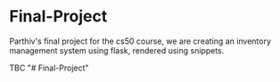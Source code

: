 # Final-Project
Parthiv's final project for the cs50 course, we are creating an inventory management system using flask, rendered using snippets. 


TBC
"# Final-Project" 
